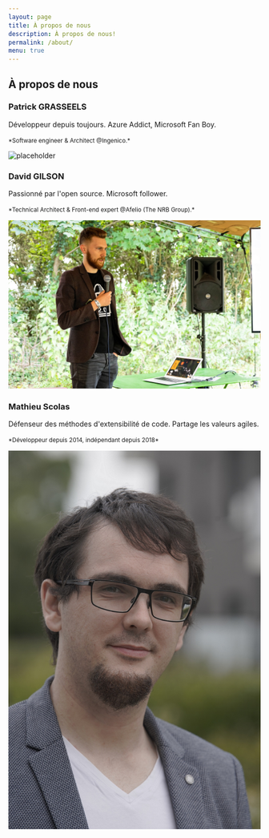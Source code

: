 ```yaml
---
layout: page
title: À propos de nous
description: À propos de nous!
permalink: /about/
menu: true  
---
```


## À propos de nous

### Patrick GRASSEELS

Développeur depuis toujours.
Azure Addict, Microsoft Fan Boy.

<small>
*Software engineer & Architect @Ingenico.*
</small>

![placeholder](https://res.cloudinary.com/wetry/image/upload/v1567254611/wetry/about/48370796_10156575078393801_7019006602195763200_o_czvg64.jpg "Patrick GRASSEELS")

### David GILSON

Passionné par l'open source.
Microsoft follower.

<small>
*Technical Architect & Front-end expert @Afelio (The NRB Group).*
</small>

![placeholder](/assets/img/gilsdav.jpg "David GILSON")

### Mathieu Scolas

Défenseur des méthodes d'extensibilité de code.
Partage les valeurs agiles.

<small>
    *Développeur depuis 2014, indépendant depuis 2018*
</small>

![placeholder](/assets/img/craftlab-it/profil-small.jpg "Mathieu Scolas")

